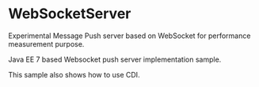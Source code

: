 # WebSocketServer
Experimental Message Push server based on WebSocket for performance measurement purpose.

Java EE 7 based Websocket push server implementation sample.

This sample also shows how to use CDI.

